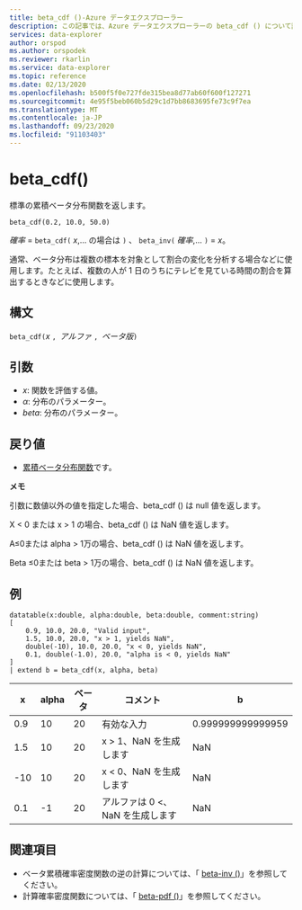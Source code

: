 ```yaml
---
title: beta_cdf ()-Azure データエクスプローラー
description: この記事では、Azure データエクスプローラーの beta_cdf () について説明します。
services: data-explorer
author: orspod
ms.author: orspodek
ms.reviewer: rkarlin
ms.service: data-explorer
ms.topic: reference
ms.date: 02/13/2020
ms.openlocfilehash: b500f5f0e727fde315bea8d77ab60f600f127271
ms.sourcegitcommit: 4e95f5beb060b5d29c1d7bb8683695fe73c9f7ea
ms.translationtype: MT
ms.contentlocale: ja-JP
ms.lasthandoff: 09/23/2020
ms.locfileid: "91103403"
---
```

# <a name="beta_cdf"></a>beta_cdf()

標準の累積ベータ分布関数を返します。

```kusto
beta_cdf(0.2, 10.0, 50.0)
```

*確率*  =  `beta_cdf(` *x*,... の場合は `)` 、 `beta_inv(` *確率*,... `)`  = *x*。

通常、ベータ分布は複数の標本を対象として割合の変化を分析する場合などに使用します。たとえば、複数の人が 1 日のうちにテレビを見ている時間の割合を算出するときなどに使用します。

## <a name="syntax"></a>構文

`beta_cdf(`*x* `, `*アルファ* `, `*ベータ版*`)`

## <a name="arguments"></a>引数

* *x*: 関数を評価する値。
* *α*: 分布のパラメーター。
* *beta*: 分布のパラメーター。

## <a name="returns"></a>戻り値

* [累積ベータ分布関数](https://en.wikipedia.org/wiki/Beta_distribution#Cumulative_distribution_function)です。

**メモ**

引数に数値以外の値を指定した場合、beta_cdf () は null 値を返します。

X < 0 または x > 1 の場合、beta_cdf () は NaN 値を返します。

Α≤0または alpha > 1万の場合、beta_cdf () は NaN 値を返します。

Beta ≤0または beta > 1万の場合、beta_cdf () は NaN 値を返します。

## <a name="examples"></a>例

<!-- csl: https://help.kusto.windows.net/Samples -->
```kusto
datatable(x:double, alpha:double, beta:double, comment:string)
[
    0.9, 10.0, 20.0, "Valid input",
    1.5, 10.0, 20.0, "x > 1, yields NaN",
    double(-10), 10.0, 20.0, "x < 0, yields NaN",
    0.1, double(-1.0), 20.0, "alpha is < 0, yields NaN"
]
| extend b = beta_cdf(x, alpha, beta)
```

|x|alpha|ベータ|コメント|b|
|---|---|---|---|---|
|0.9|10|20|有効な入力|0.999999999999959|
|1.5|10|20|x > 1、NaN を生成します|NaN|
|-10|10|20|x < 0、NaN を生成します|NaN|
|0.1|-1|20|アルファは 0 <、NaN を生成します|NaN|


## <a name="see-also"></a>関連項目


* ベータ累積確率密度関数の逆の計算については、「 [beta-inv ()](./beta-invfunction.md)」を参照してください。
* 計算確率密度関数については、「 [beta-pdf ()](./beta-pdffunction.md)」を参照してください。
